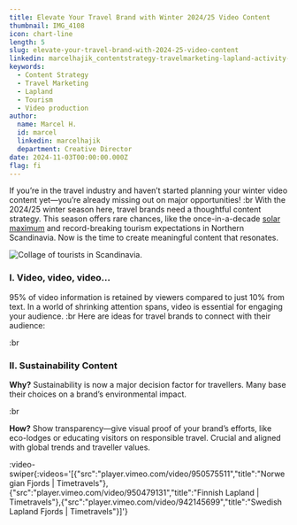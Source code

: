 ```yaml
---
title: Elevate Your Travel Brand with Winter 2024/25 Video Content
thumbnail: IMG_4108
icon: chart-line
length: 5
slug: elevate-your-travel-brand-with-2024-25-video-content
linkedin: marcelhajik_contentstrategy-travelmarketing-lapland-activity-7251879542678589440-4Pu9?utm_source=share&utm_medium=member_desktop
keywords:
  - Content Strategy
  - Travel Marketing
  - Lapland
  - Tourism
  - Video production
author:
  name: Marcel H.
  id: marcel
  linkedin: marcelhajik
  department: Creative Director
date: 2024-11-03T00:00:00.000Z
flag: fi
---
```


If you’re in the travel industry and haven’t started planning your winter video content yet—you’re already missing out on major opportunities!
:br
With the 2024/25 winter season here, travel brands need a thoughtful content strategy. This season offers rare chances, like the once-in-a-decade [solar maximum](https://en.wikipedia.org/wiki/Solar_maximum) and record-breaking tourism expectations in Northern Scandinavia. Now is the time to create meaningful content that resonates.

![Collage of tourists in Scandinavia.](https://cdn.slavic.media/img/IMG_4108/public "Nordic Tourism")

### I. Video, video, video...

95% of video information is retained by viewers compared to just 10% from text. In a world of shrinking attention spans, video is essential for engaging your audience.
:br
Here are ideas for travel brands to connect with their audience:

:br

### II. Sustainability Content

**Why?** Sustainability is now a major decision factor for travellers. Many base their choices on a brand’s environmental impact.

:br

**How?** Show transparency—give visual proof of your brand’s efforts, like eco-lodges or educating visitors on responsible travel. Crucial and aligned with global trends and traveller values.

:video-swiper{:videos='[{"src":"player.vimeo.com/video/950575511","title":"Norwegian Fjords | Timetravels"},{"src":"player.vimeo.com/video/950479131","title":"Finnish Lapland | Timetravels"},{"src":"player.vimeo.com/video/942145699","title":"Swedish Lapland Fjords | Timetravels"}]'}
